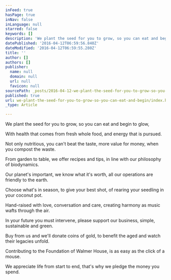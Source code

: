 ```yaml
---
inFeed: true
hasPage: true
inNav: false
inLanguage: null
starred: false
keywords: []
description: 'We plant the seed for you to grow, so you can eat and begin to glow,'
datePublished: '2016-04-12T06:59:56.840Z'
dateModified: '2016-04-12T06:59:55.280Z'
title: ''
author: []
authors: []
publisher:
  name: null
  domain: null
  url: null
  favicon: null
sourcePath: _posts/2016-04-12-we-plant-the-seed-for-you-to-grow-so-you-can-eat-and-begin.md
published: true
url: we-plant-the-seed-for-you-to-grow-so-you-can-eat-and-begin/index.html
_type: Article

---
```

We plant the seed for you to grow, so you can eat and begin to glow,

With health that comes from fresh whole food, and energy that is pursued.

Not only nutritious, you can't beat the taste, more value for money, when you compost the waste.

From garden to table, we offer recipes and tips, in line with our philosophy of biodynamics.

Our planet's important, we know what it's worth, all our operations are friendly to the earth.

Choose what's in season, to give your best shot, of rearing your seedling in your coconut pot.

Hand-raised with love, conversation and care, creating harmony as music wafts through the air.

In your future you must intervene, please support our business, simple, sustainable and green.

Buy from us and we'll donate coins of gold, to benefit the aged and watch their legacies unfold.

Contributing to the Foundation of Walmer House, is as easy as the click of a mouse.

We appreciate life from start to end, that's why we pledge the money you spend.